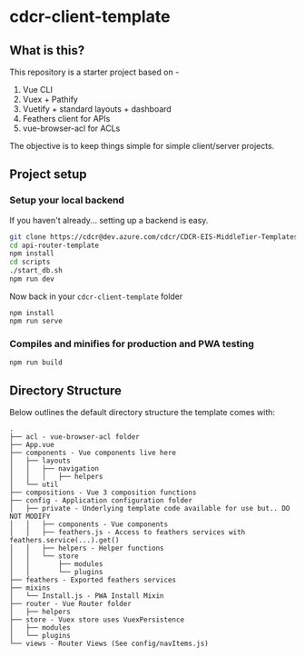 # cdcr-client-template

## What is this?

This repository is a starter project based on -

1. Vue CLI
2. Vuex + Pathify
3. Vuetify + standard layouts + dashboard
4. Feathers client for APIs
5. vue-browser-acl for ACLs

The objective is to keep things simple for simple client/server projects.

## Project setup

### Setup your local backend

If you haven't already... setting up a backend is easy.

```sh
git clone https://cdcr@dev.azure.com/cdcr/CDCR-EIS-MiddleTier-Templates/_git/api-router-template
cd api-router-template
npm install
cd scripts
./start_db.sh
npm run dev
```

Now back in your `cdcr-client-template` folder

```
npm install
npm run serve
```

### Compiles and minifies for production and PWA testing

```
npm run build
```

## Directory Structure

Below outlines the default directory structure the template comes with:

```
.
├── acl - vue-browser-acl folder
├── App.vue
├── components - Vue components live here
│   ├── layouts
│   │   ├── navigation
│   │   │   ├── helpers
│   └── util
├── compositions - Vue 3 composition functions
├── config - Application configuration folder
│   ├── private - Underlying template code available for use but.. DO NOT MODIFY
│   │   ├── components - Vue components
│   │   ├── feathers.js - Access to feathers services with feathers.service(...).get()
│   │   ├── helpers - Helper functions
│   │   └── store
│   │       ├── modules
│   │       └── plugins
├── feathers - Exported feathers services
├── mixins
│   └── Install.js - PWA Install Mixin
├── router - Vue Router folder
│   ├── helpers
├── store - Vuex store uses VuexPersistence
│   ├── modules
│   └── plugins
└── views - Router Views (See config/navItems.js)
```
